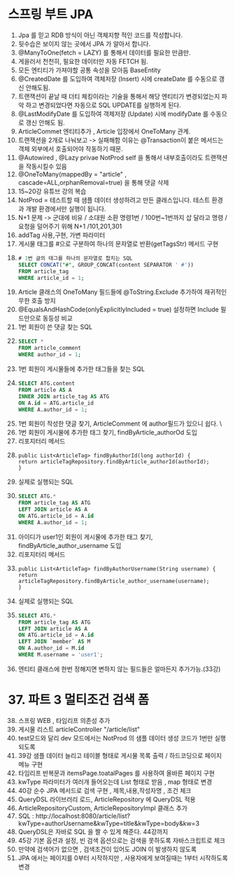 # 스프링 부트 JPA

1. Jpa 를 믿고 RDB 방식이 아닌 객체지향 적인 코드를 작성합니다.
2. 뒷수습은 보이지 않는 곳에서 JPA 가 알아서 합니다. 
3. @ManyToOne(fetch = LAZY) 를 통해서 데이터를 필요한 만큼만.
4. 게을러서 천천히, 필요한 데이터만 자동 FETCH 됨.
5. 모든 엔티티가 가져야할 공통 속성을 모아둠 BaseEntity
6. @CreatedDate 를 도입하여 객체저장 (Insert) 시에 createDate 를 수동으로 갱신 안해도됨. 
7. 트랜잭션이 끝날 때 더티 체킹이라는 기술을 통해서 해당 엔티티가 변경되었는지 파악 하고 변경되었다면 자동으로 SQL UPDATE를 실행하게 된다.
8. @LastModifyDate 를 도입하여 객제저장 (Update) 시에 modifyDate 를 수동으로 갱신 안해도 됨.
9. ArticleCommet 엔티티추가 , Article 입장에서 OneToMany 관계.
10. 트랜잭션을 2개로 나눠보고 -> 실패해함 이유는 @Transaction이 붙은 메서드는 객체 외부에서 호출되어야 작동하기 때문.
11. @Autowired , @Lazy privae NotProd self 을 통해서 내부호출이라도 트랜잭션을 작동시킬수 있음 
12. @OneToMany(mappedBy = "article" , cascade=ALL,orphanRemoval=true) 을 통해 댓글 삭제
13. 15~20강 유튜브 강의 복습 
14. NotProd = 테스트할 때 샘플 데이터 생성하려고 만든 클래스입니다.
    테스트 환경과 개발 환경에서만 실행이 됩니다.
15. N+1 문제 -> 군대에 비유 / 소대원 소환 명령1번 / 100번~1번까지 삽 달라고 명령 / 요청을 덜어주기 위해 N+1 /101,201,301
16. addTag 사용,구현, 가변 파라미터
17. 게시물 태그를 #으로 구분하여 하나의 문자열로 반환(getTagsStr) 메서드 구현
18. ```sql
    # 1번 글의 태그를 하나의 문자열로 합치는 SQL
    SELECT CONCAT("#", GROUP_CONCAT(content SEPARATOR ' #'))
    FROM article_tag
    WHERE article_id = 1;
    ```
19. Article 클래스의 OneToMany 필드들에 @ToString.Exclude 추가하여 재귀적인 무한 호출 방지 
20. @EqualsAndHashCode(onlyExplicitlyIncluded = true) 설정하면 Include 필드만으로 동등성 비교
21. 1번 회원이 쓴 댓글 찾는 SQL 
22. ```sql
    SELECT *
    FROM article_comment
    WHERE author_id = 1;
    ```
23. 1번 회원이 게시물들에 추가한 태그들을 찾는 SQL
24. ```sql
    SELECT ATG.content
    FROM article AS A
    INNER JOIN article_tag AS ATG
    ON A.id = ATG.article_id
    WHERE A.author_id = 1;
    ```
25. 1번 회원이 작성한 댓글 찾기, ArticleComment 에 author필드가 있으니 쉽다. \
26. 1번 회원이 게시물에 추가한 태그 찾기, findByArticle_authorOd 도입 
27. 리포지터리 메서드 
28. ```
    public List<ArticleTag> findByAuthorId(long authorId) {
    return articleTagRepository.findByArticle_authorId(authorId);
    }
    ```
29. 실제로 실행되는 SQL 
30. ```sql
    SELECT ATG.*
    FROM article_tag AS ATG
    LEFT JOIN article AS A
    ON ATG.article_id = A.id
    WHERE A.author_id = 1;
    ```
31. 아이디가 user1인 회원이 게시물에 추가한 태그 찾기, findByArticle_author_username 도입
32. 리포지터리 메서드
33. ```
    public List<ArticleTag> findByAuthorUsername(String username) {
    return articleTagRepository.findByArticle_author_username(username);
    }
    ```
34. 실제로 실행되는 SQL 
35. ```sql
    SELECT ATG.*
    FROM article_tag AS ATG
    LEFT JOIN article AS A
    ON ATG.article_id = A.id
    LEFT JOIN `member` AS M
    ON A.author_id = M.id
    WHERE M.username = 'user1';
    ```
36. 엔티티 클래스에 한번 정해지면 변하지 않는 필드들은 얼마든지 추가가능.(33강)
# 37. 파트 3 멀티조건 검색 폼
38. 스프링 WEB , 타임리프 의존성 추가    
39. 게시물 리스트 articleController "/article/list"
40. test모드와 달리 dev 모드에서는 NotProd 의 샘플 데이터 생성 코드가 1번만 실행되도록 
41. 39강 샘플 데이터 늘리고 테이블 형태로 게시물 목록 출력 / 하드코딩으로 페이지 메뉴 구현 
42. 타임리프 반복문과 itemsPage.toatalPages 를 사용하여 올바른 페이지 구현 
43. kwType 파라미터가 여러개 들어오는데 List 형태로 받음 , map 형태로 변경
44. 40강 순수 JPA 메서드로 검색 구현 , 제목,내용,작성자명 , 조건 체크 
45. QueryDSL 라이브러리 로드, ArticleRepository 에 QueryDSL 적용
46.  ArticleRepositoryCustom, ArticleRepositoryImpl 클래스 추가
47. SQL : http://localhost:8080/article/list?kwType=authorUsername&kwType=title&kwType=body&kw=3
48. QueryDSL은 자바로 SQL 을 짤 수 있게 해준다. 44강까지 
49. 45강 기본 옵션과 설정, 빈 검색 옵션으로는 검색을 못하도록 자바스크립트로 체크
50. 만약에 검색어가 없으면 , 검색조건이 있어도 JOIN 이 발생하지 않도록 
51. JPA 에서는 페이지를 0부터 시작하지만 , 사용자에게 보여질때는 1부터 시작하도록 변경